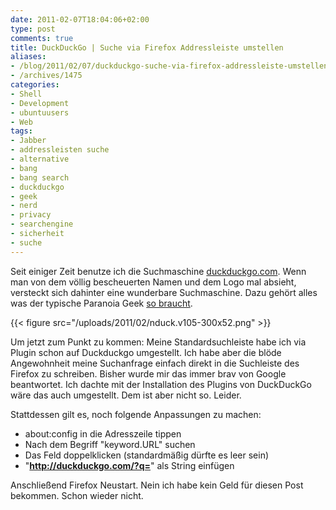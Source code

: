 ```yaml
---
date: 2011-02-07T18:04:06+02:00
type: post
comments: true
title: DuckDuckGo | Suche via Firefox Addressleiste umstellen
aliases:
- /blog/2011/02/07/duckduckgo-suche-via-firefox-addressleiste-umstellen
- /archives/1475
categories:
- Shell
- Development
- ubuntuusers
- Web
tags:
- Jabber
- addressleisten suche
- alternative
- bang
- bang search
- duckduckgo
- geek
- nerd
- privacy
- searchengine
- sicherheit
- suche
---
```


Seit einiger Zeit benutze ich die Suchmaschine [duckduckgo.com](http://duckduckgo.com ).
Wenn man von dem völlig bescheuerten Namen und
dem Logo mal absieht, versteckt sich dahinter eine wunderbare Suchmaschine.
Dazu gehört alles was der typische Paranoia Geek [so braucht](http://duckduckgo.com/goodies.html).

{{< figure src="/uploads/2011/02/nduck.v105-300x52.png" >}}

Um jetzt zum Punkt zu kommen: Meine Standardsuchleiste habe ich via Plugin
schon auf Duckduckgo umgestellt. Ich habe aber die blöde Angewohnheit meine
Suchanfrage einfach direkt in die Suchleiste des Firefox zu schreiben.
Bisher wurde mir das immer brav von Google beantwortet. Ich dachte mit der
Installation des Plugins von DuckDuckGo wäre das auch umgestellt. Dem ist
aber nicht so. Leider.

Stattdessen gilt es, noch folgende Anpassungen zu machen:

  * about:config in die Adresszeile tippen
  * Nach dem Begriff "keyword.URL" suchen
  * Das Feld doppelklicken (standardmäßig dürfte es leer sein)
  * "**http://duckduckgo.com/?q=**" als String einfügen

Anschließend Firefox Neustart. Nein ich habe kein Geld für diesen Post
bekommen. Schon wieder nicht.
